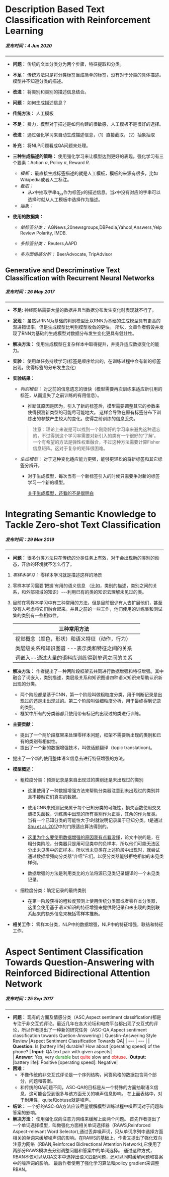 # Description Based Text Classification with Reinforcement Learning

##### 发布时间：4 Jun 2020

---

- **问题：** 传统的文本分类分为两个步骤，特征提取和分类。
  
- **不足：** 传统方法只是将分类标签当成简单的标签，没有对于分类的具体描述。模型并不知道分类的描述。
- **改进：** 将类别和类别的描述信息结合。

- **问题：** 如何生成描述信息？

- **传统方法：** 人工模板

- **不足：** 费力，模型对于描述是如何构建的很敏感，人工模板不是很好的选择。
- **改进：** 通过强化学习来自动生成描述信息，（1）直接截取，（2）抽象抽取

- **补充：** 将NLP问题看成QA问题来处理。
  
- **三种生成描述的策略：** 
  使用强化学习来让模型达到更好的表现。强化学习有三个要素：Action $a$, Policy $π$, Reward $R$.
  - *模板：* 最直接生成标签描述的就是人工模板，模板的来源有很多，比如Wikipedia或者人工标注。
  - *截取：* 
    - 从$x$中抽取字串$q_{yx}$作为标签$y$的描述信息。当$x$中没有对应的字串可以选择时就从人工模板中选择作为描述。
  - *抽象：*

- **使用的数据集：**
  - *单标签分类：* AGNews,20newsgroups,DBPedia,Yahoo!,Answers,Yelp Review Polarity, IMDB.
  
  - *多标签分类：* Reuters,AAPD
  
  - *多方面情感分析：* BeerAdvocate, TripAdvisor



## Generative and Descriminative Text Classification with Recurrent Neural Networks

##### 发布时间：26 May 2017

---

- **不足:** 神经网络需要大量的数据并且当数据分布发生变化时表现就不行了。

- **发现：** 虽然以RNN为基础的判别模型比以RNN为基础的生成模型具有更高的渐进错误率，但是生成模型比判别模型收敛的更快。   所以，文章作者假设并发现了RNN为基础的生成模型对数据分布发生变化更具有健壮性。

- **解决方法：** 使用生成模型在复杂样本中取得提升，并提升适应数据变化的能力。

- **实验：** 使用单任务持续学习(标签是顺序给出的，在训练过程中会有新的标签出现，使得标签的分布发生变化)

- **实验结果：**

  - *判别模型：* 对之前的信息遗忘的很快（模型需要再次训练来适应新引用的标签，从而遗失了之前训练的有用信息）。
  
    - 推断其原因是因为，引入了新的标签后，模型需要调整其它的参数来使得预测新类型的可能尽可能地大。 这样会导致在原有标签分布下训练出的参数产生较大的变化。使得之前训练的信息丢失。
  
    > ​				注意：理论上来说是可以找到一个刚刚好的学习率来避免这种遗忘的，不过得到这个学习率需要对新引入的类有一个很好的‘了解’。  一个有希望的方法是弹性权重融合，不过这种方法需要计算Fisher信息矩阵。这对于复杂的矩阵很困难。
  
  - *生成模型：* 对于这种变化适应能力更强，能够更轻松的将新标签和其它标签分辨开。
  
    - 对于生成模型，每次当有一个新标签引入的时候只需要争对新的标签学习一个新的模型。	
    
      <u>关于生成模型，还看的不是很明白</u>
    



# Integrating Semantic Knowledge to Tackle Zero-shot Text Classification

##### 发布时间：29 Mar 2019

---

- **问题：** 很多分类方法只在传统的分类任务上有效，对于会出现新的类别的动态，开放的环境就不怎么行了。  
1. *零样本学习：* 零样本学习就是描述这样的场景

2. 零样本学习需要‘把握’有用的语义信息 （比如，类别的描述，类别之间的关系，和外部领域的知识）---利用已有的类的知识去理解未见过的类。

3. 目前在零样本学习中有三种常用的方法，但是目前很少有人去扩展他们，甚至没有人考虑将它们融合起来。并且之前的一些工作，他们使用的训练集和测试集的类别有一些相似性。

    | 三种常用方法                                    |     |
    | ----------------------------------------------- | --- |
    | 视觉概念（颜色，形状）和语义特征（动作，行为）  |     |
    | 类层级关系和知识图谱  ---表示类和特征之间的关系 |     |
    | 词嵌入--通过大量的语料库训练得到单词之间的关系  |     |

- **解决方法：** 作者提出了一种两阶段框架去共同进行数据增强和特征增强。其中融合了词嵌入，类别描述，类层级关系和知识图谱四种语义知识来帮助认识新出现的分类。    

  - 两个阶段都是基于CNN，第一个阶段叫做粗粒度分类，用于判断记录是出现过的还是未出现过的。第二个阶段叫做细粒度分析，用于最终得到记录的类别。
  - 框架中所有的分类器都只使用带有标记的出现过的类进行训练。

- **主要贡献：**
  
  - 提出了一个两阶段框架来处理零样本问题，框架不需要新出现的类别和已有的类别有相似性。
  - 提出了一个新的数据增强技术，叫做话题翻译（topic translatioon)。
- 提出了一个新的使用整体语义信息去进行特征增强的方法。                                                                                                                                                        
- **模型概述：**

  - 粗粒度分类：预测记录是来自出现过的类别还是未出现过的类别
    - 这里使用了一种数据增强方法来帮助分类器注意到未出现过的类别并且不接触它们真实的数据。

    - 使用CNN来预测记录属于每个已知分类的可能性，损失函数使用交叉熵损失函数，训练集中出现的所有类别作为正类，其余的作为反类。当有一个已知分类的可能性大于t时就说明记录属于已知分类。t是通过[Shu et al.,2017](https://arxiv.org/pdf/1709.08716.pdf)中的门限适应算法得到的。
    
    - <u>这里为什么要使用数据增强的原因我有点看没懂</u>，论文中说的是，在粗分类阶段，分类器只是用可见类中的负样本，所以他们可能无法区分出未见类中的正样本。所以当未见类在上述阶段中出现时，就尝试通过数据增强向分类器“介绍”它们。以便分类器能够拒绝相似的未见类样例。
    - 数据增强的方法是利用类比的方法将源已见类记录翻译的一个未见类记录。

  - 细粒度分类：确定记录的最终类别

    - 在第一阶段获得的粗粒度预测上使用传统分类器或者零样本分类器，这里会使用基于语义知识的特征增强来提供将记录和未出现的类别联系起来的额外信息来概括零样本推断。
- **相关工作：**
    零样本分类，NLP中的数据增强，NLP中的特征增强，联结和特征工作。


# Aspect Sentiment Classification Towards Question-Answering with Reinforced Bidirectional Attention Network

##### 发布时间：25 Sep 2017
---

- **问题：** 现有的方面及情感分类（ASC,Aspect sentiment classification)都是专注于非交互式评论。最近几年在各大论坛和电商平台都出现了交互式的评论，所以作者提出了一种新的研究任务（ASC-QA,Aspect sentiment classification towards Quetion-Answering)
    | Questin-Answering Style Review |Aspect Sentiment Classification Towards QA|
    | --- | --- |
    | **Question:**  Is [battery life] durable? How about [operating speed] of the phone? | **Input:**  QA text pair with given aspects|  
    | **Answer:**  Yes, very <font color=green>durable</font> but <font color=red>quite</font> slow and <font color=red>obtuse</font>. |**Output:**  [battery life]: Positive [operating speed]: Negative|
-  **困难：** 
   -  不像传统的非交互式评论是一个序列结构，问答风格的数据包含两个部分，问题和答案。
   -  和传统的QA问题不同，ASC-QA的目标是从一个特殊的方面抽取语义信息，这可能会受到很多与该方面无关的噪声信息影响。 在上面表格中，对于耐用性，quite和obtuse就是噪声。
- **结论：** 一个好的ASC-QA方法应该尽量缓解模型训练过程中噪声词对于问题和答案的影响。
- **解决方法：** 使用强化双向注意力网络来缓解上面两个问题。 首先作者提出了一个单词选择模型，叫做强化方面相关单词选择器（RAWS,Reinforced Aspect-relevant Word Selector),通过丢弃噪声词，只从单词序列中选择方面相关的单词来缓解噪声词的影响。在RAWS的基础上，作责又提出了强化双向注意力网络（RBAN,Reinforced Bidirectional Attention Network),它使用了两部分RAWS模块去分别调整问题和答案中的单词选择。 通过这种方式，RBAN不仅可以从QA文本中选择出语义匹配问题，还可以同时缓解问题和答案中的噪声词的影响。 最后作者使用了强化学习算法和policy gradient来调整RBAN。